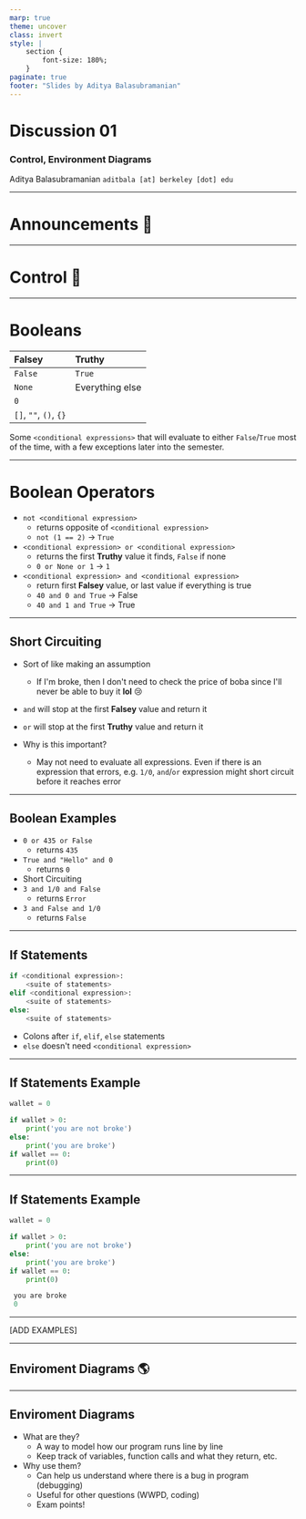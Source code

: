 ```yaml
---
marp: true
theme: uncover
class: invert
style: |
    section {
        font-size: 180%;
    }
paginate: true
footer: "Slides by Aditya Balasubramanian"
---
```


<!-- 
_paginate: false
_footer: date
_class: lead invert
-->

# <!--fit--> Discussion 01

### Control, Environment Diagrams

Aditya Balasubramanian
`aditbala [at] berkeley [dot] edu`

---

# <!-- fit --> Announcements :mega:

---

<!-- 
_class: lead 
-->

# <!-- fit --> Control :robot:

---

<!-- 
_class: lead invert
-->

# Booleans


Falsey|Truthy
:--|:--
`False`|`True`
`None`|Everything else
`0`||
`[]`, `""`, `()`, `{}`||

Some `<conditional expressions>`  that will evaluate to either `False`/`True` most of the time, with a few exceptions later into the semester.

---

<!-- 
_class: lead invert
-->

# Boolean Operators

* `not <conditional expression>`
    * returns opposite of `<conditional expression>`
    * `not (1 == 2)` -> `True`
* `<conditional expression> or <conditional expression> `
    * returns the first **Truthy** value it finds, `False` if none
    * `0 or None or 1` -> `1`
* `<conditional expression> and <conditional expression> `
    * return first **Falsey** value, or last value if everything is true
    * `40 and 0 and True` -> False
    * `40 and 1 and True` -> True

---

<!-- 
_class: lead invert
-->

## Short Circuiting

* Sort of like making an assumption
    * If I'm broke, then I don't need to check the price of boba since I'll never be able to buy it **lol** :cry:

* `and` will stop at the first **Falsey** value and return it

* `or` will stop at the first **Truthy** value and return it
* Why is this important?
    * May not need to evaluate all expressions. Even if there is an expression that errors, e.g. `1/0`, `and`/`or` expression might short circuit before it reaches error

---

<!-- 
_class: lead invert
-->

## Boolean Examples

* `0 or 435 or False`
    * returns `435`
* `True and "Hello" and 0`
    * returns `0` 
* Short Circuiting
* `3 and 1/0 and False`
    * returns `Error` 
* `3 and False and 1/0`
    * returns `False`

---

<!-- 
_class: lead invert
-->

## If Statements

```python 
if <conditional expression>:
    <suite of statements>
elif <conditional expression>:
    <suite of statements>
else:
    <suite of statements>
```

- Colons after `if`, `elif`, `else` statements
- `else` doesn't need `<conditional expression>`

---

<!-- 
_class: lead invert
-->

## If Statements Example

```python 
wallet = 0

if wallet > 0:
    print('you are not broke')
else:
    print('you are broke')
if wallet == 0:
    print(0)
```

---

<!-- 
_class: lead invert
-->

## If Statements Example

```python 
wallet = 0

if wallet > 0:
    print('you are not broke')
else:
    print('you are broke')
if wallet == 0:
    print(0)
```

```python
 you are broke 
 0
```

---

<!-- 
_class: lead invert
-->

[ADD EXAMPLES]

---

<!-- 
_class: lead 
-->

## <!-- fit --> Enviroment Diagrams :earth_americas:

---

<!-- 
_class: lead invert
-->

## Enviroment Diagrams

* What are they?
    - A way to model how our program runs line by line
    - Keep track of variables, function calls and what they return, etc.
* Why use them?
    - Can help us understand where there is a bug in program (debugging)
    - Useful for other questions (WWPD, coding)
    - Exam points!








